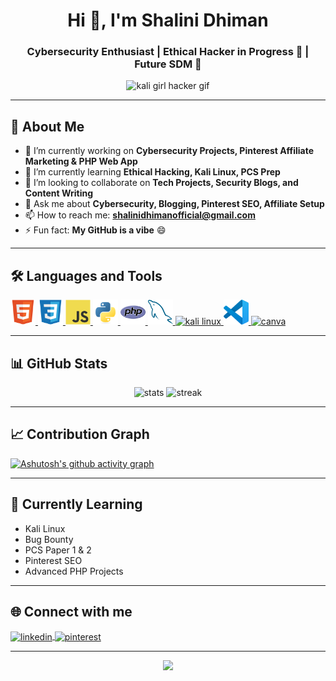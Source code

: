 <h1 align="center">Hi 👋, I'm Shalini Dhiman</h1>
<h3 align="center">Cybersecurity Enthusiast | Ethical Hacker in Progress 🔐 | Future SDM 🚀</h3>

<p align="center">
  <img src="https://i.pinimg.com/originals/7c/1e/0c/7c1e0cdcf33e3b93e76998dbd5632030.gif" width="300" alt="kali girl hacker gif"/>
</p>

---

## 🧠 About Me

- 🔭 I’m currently working on **Cybersecurity Projects, Pinterest Affiliate Marketing & PHP Web App**
- 🌱 I’m currently learning **Ethical Hacking, Kali Linux, PCS Prep**
- 👯 I’m looking to collaborate on **Tech Projects, Security Blogs, and Content Writing**
- 💬 Ask me about **Cybersecurity, Blogging, Pinterest SEO, Affiliate Setup**
- 📫 How to reach me: **shalinidhimanofficial@gmail.com**
- ⚡ Fun fact: **My GitHub is a vibe** 😄

---

## 🛠️ Languages and Tools

<p align="left"> 
  <a href="https://www.w3schools.com/html/" target="_blank" rel="noreferrer"> 
    <img src="https://raw.githubusercontent.com/devicons/devicon/master/icons/html5/html5-original.svg" alt="html5" width="40" />
  </a> 
  <a href="https://www.w3schools.com/css/" target="_blank" rel="noreferrer"> 
    <img src="https://raw.githubusercontent.com/devicons/devicon/master/icons/css3/css3-original.svg" alt="css3" width="40" />
  </a> 
  <a href="https://developer.mozilla.org/en-US/docs/Web/JavaScript" target="_blank" rel="noreferrer"> 
    <img src="https://raw.githubusercontent.com/devicons/devicon/master/icons/javascript/javascript-original.svg" alt="javascript" width="40" />
  </a>
  <a href="https://www.python.org" target="_blank" rel="noreferrer"> 
    <img src="https://raw.githubusercontent.com/devicons/devicon/master/icons/python/python-original.svg" alt="python" width="40" />
  </a>
  <a href="https://www.php.net/" target="_blank" rel="noreferrer">
    <img src="https://raw.githubusercontent.com/devicons/devicon/master/icons/php/php-original.svg" alt="php" width="40" />
  </a>
  <a href="https://www.mysql.com/" target="_blank" rel="noreferrer"> 
    <img src="https://raw.githubusercontent.com/devicons/devicon/master/icons/mysql/mysql-original.svg" alt="mysql" width="40" />
  </a>
  <a href="https://www.kali.org/" target="_blank" rel="noreferrer"> 
    <img src="https://upload.wikimedia.org/wikipedia/commons/2/2a/Kali-dragon-icon.svg" alt="kali linux" width="40" />
  </a>
  <a href="https://code.visualstudio.com/" target="_blank" rel="noreferrer">
    <img src="https://raw.githubusercontent.com/devicons/devicon/master/icons/vscode/vscode-original.svg" alt="vscode" width="40" />
  </a>
  <a href="https://www.canva.com/" target="_blank" rel="noreferrer">
    <img src="https://upload.wikimedia.org/wikipedia/commons/0/08/Canva_icon_2021.svg" alt="canva" width="40" />
  </a>
</p>

---

## 📊 GitHub Stats

<p align="center">
  <img src="https://github-readme-stats.vercel.app/api?username=ShaliniDhimanXD&show_icons=true&theme=tokyonight" alt="stats" width="400"/>
  <img src="https://github-readme-streak-stats.herokuapp.com/?user=ShaliniDhimanXD&theme=tokyonight" alt="streak" width="400"/>
</p>

---

## 📈 Contribution Graph

[![Ashutosh's github activity graph](https://github-readme-activity-graph.vercel.app/graph?username=ShaliniDhimanXD&bg_color=0d1117&color=9f79ee&line=6c4ee3&point=c5a4ff&area=true&hide_border=true)](https://github.com/ashutosh00710/github-readme-activity-graph)

---

## 🧠 Currently Learning

- Kali Linux  
- Bug Bounty  
- PCS Paper 1 & 2  
- Pinterest SEO  
- Advanced PHP Projects  

---

## 🌐 Connect with me

<p align="left">
  <a href="https://www.linkedin.com" target="blank">
    <img align="center" src="https://img.icons8.com/color/48/000000/linkedin.png" alt="linkedin" height="30" width="30" />
  </a>
  <a href="https://www.pinterest.com" target="blank">
    <img align="center" src="https://img.icons8.com/color/48/000000/pinterest--v1.png" alt="pinterest" height="30" width="30" />
  </a>
</p>

---

<p align="center">
  <img src="https://readme-typing-svg.herokuapp.com?font=Fira+Code&size=22&pause=1000&color=F75C7E&center=true&vCenter=true&width=440&lines=Cyber+Queen+In+Progress...;Dream+Big%2C+Hack+Smart.;Build.+Break.+Secure.+Repeat." />
</p>
